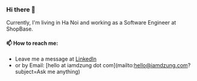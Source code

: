 ### Hi there 👋
Currently, I'm living in Ha Noi and working as a Software Engineer at ShopBase.

#### 📫 How to reach me:
- Leave me a message at [LinkedIn](https://www.linkedin.com/in/iamdzung/)
- or by Email: [hello at iamdzung dot com](mailto:hello@iamdzung.com?subject=Ask me anything)

<!--
**dzungtran/dzungtran** is a ✨ _special_ ✨ repository because its `README.md` (this file) appears on your GitHub profile.

Here are some ideas to get you started:

- 🔭 I’m currently working on ...
- 🌱 I’m currently learning ...
- 👯 I’m looking to collaborate on ...
- 🤔 I’m looking for help with ...
- 💬 Ask me about ...
- 📫 How to reach me: ...
- 😄 Pronouns: ...
- ⚡ Fun fact: ...
-->
